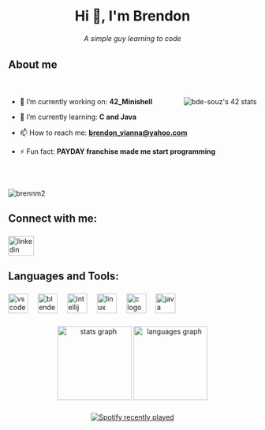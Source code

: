 <h1 align="center">Hi 👋, I'm Brendon</h1>
<h6 align="center">A simple guy learning to code</h6>

###

###

<h2 align="left">About me</h2>

###

<br>

<a href="https://github.com/oakoudad/badge42"><img align="right" src="https://badge.mediaplus.ma/starryblue/bde-souz?1337Badge=off&UM6P=off" alt="bde-souz's 42 stats" /></a>

- 🔭 I’m currently working on: **42_Minishell**

- 🌱 I’m currently learning: **C and Java**  

- 📫 How to reach me: **brendon_vianna@yahoo.com**

- ⚡ Fun fact: **PAYDAY franchise made me start programming**

<br>
<br>
<p align="left"> <img src="https://komarev.com/ghpvc/?username=brennm2&label=Profile%20views&color=0e75b6&style=flat" alt="brennm2" /> </p>

###

<h2 align="left">Connect with me:</h2>

###

<div align="left">
  <a href="https://www.linkedin.com/in/brendon-vianna/" target="_blank">
    <img src="https://raw.githubusercontent.com/maurodesouza/profile-readme-generator/master/src/assets/icons/social/linkedin/default.svg" width="52" height="40" alt="linkedin logo"  />
  </a>
</div>

###

<h2 align="left">Languages and Tools:</h2>

###

<div align="left">
  <img src="https://cdn.jsdelivr.net/gh/devicons/devicon/icons/vscode/vscode-original.svg" height="40" alt="vscode logo"  />
  <img width="12" />
  <img src="https://cdn.jsdelivr.net/gh/devicons/devicon/icons/blender/blender-original.svg" height="40" alt="blender logo"  />
  <img width="12" />
  <img src="https://cdn.jsdelivr.net/gh/devicons/devicon/icons/intellij/intellij-original.svg" height="40" alt="intellij logo"  />
  <img width="12" />
  <img src="https://cdn.jsdelivr.net/gh/devicons/devicon/icons/linux/linux-original.svg" height="40" alt="linux logo"  />
  <img width="12" />
  <img src="https://cdn.jsdelivr.net/gh/devicons/devicon/icons/c/c-original.svg" height="40" alt="c logo"  />
  <img width="12" />
  <img src="https://cdn.jsdelivr.net/gh/devicons/devicon/icons/java/java-original.svg" height="40" alt="java logo"  />
</div>

###

<div align="center">
  <img src="https://github-readme-stats.vercel.app/api?username=brennm2&hide_title=true&hide_rank=false&show_icons=true&include_all_commits=true&count_private=true&disable_animations=false&theme=radical&locale=en&hide_border=false&order=1" height="150" alt="stats graph"  />
  <img src="https://github-readme-stats.vercel.app/api/top-langs?username=brennm2&locale=en&hide_title=false&layout=compact&card_width=320&langs_count=5&theme=radical&hide_border=false&order=2" height="150" alt="languages graph"  />
</div>

###

<div align="center">
  <a href="https://open.spotify.com/user/the_smokerbr">
    <img src="https://spotify-recently-played-readme.vercel.app/api?user=the_smokerbr&count=5&unique=false" alt="Spotify recently played"  />
  </a>
</div>

###
